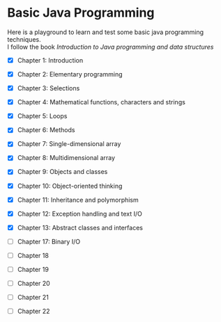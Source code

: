 # Basic Java Programming
Here is a playground to learn and test some basic java programming techniques.  
I follow the book *Introduction to Java programming and data structures*

- [x] Chapter 1: Introduction   
- [x] Chapter 2: Elementary programming   
- [x] Chapter 3: Selections   
- [x] Chapter 4: Mathematical functions, characters and strings  
- [x] Chapter 5: Loops  
- [x] Chapter 6: Methods  
- [x] Chapter 7: Single-dimensional array  
- [x] Chapter 8: Multidimensional array
- [x] Chapter 9: Objects and classes
- [x] Chapter 10: Object-oriented thinking 
- [x] Chapter 11: Inheritance and polymorphism 
- [x] Chapter 12: Exception handling and text I/O
- [x] Chapter 13: Abstract classes and interfaces
- [ ] Chapter 17: Binary I/O
- [ ] Chapter 18   
- [ ] Chapter 19  
- [ ] Chapter 20  
- [ ] Chapter 21  
- [ ] Chapter 22



